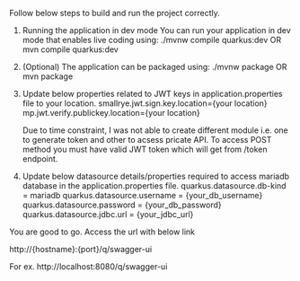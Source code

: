 Follow below steps to build and run the project correctly.

1. Running the application in dev mode
    You can run your application in dev mode that enables live coding using:
    ./mvnw compile quarkus:dev   OR
     mvn compile quarkus:dev

2. (Optional) The application can be packaged using:
   ./mvnw package  OR
    mvn package

3. Update below properties related to JWT keys in application.properties file to your location.
    smallrye.jwt.sign.key.location={your location}
    mp.jwt.verify.publickey.location={your location}

    Due to time constraint, I was not able to create different module i.e. one to generate token and other to acsess pricate API.
    To access POST method you must have valid JWT token which will get from /token endpoint.

4.  Update below datasource details/properties required to access mariadb database in the application.properties file.
    quarkus.datasource.db-kind = mariadb
    quarkus.datasource.username = {your_db_username}
    quarkus.datasource.password = {your_db_password}
    quarkus.datasource.jdbc.url = {your_jdbc_url}

You are good to go.
Access the url with below link

http://{hostname}:{port}/q/swagger-ui

For ex. http://localhost:8080/q/swagger-ui
